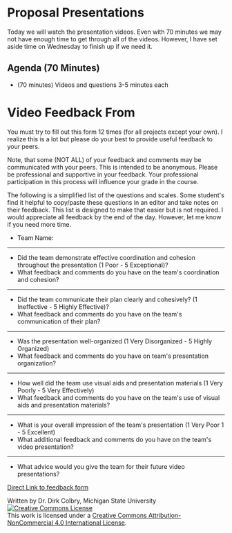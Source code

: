 # Proposal Presentations

Today we will watch the presentation videos. Even with 70 minutes we may not have enough time to get through all of the videos. However, I have set aside time on Wednesday to finish up if we need it.

## Agenda (70 Minutes)

- (70 minutes) Videos and questions 3-5 minutes each


# Video Feedback From

You must try to fill out this form 12 times (for all projects except your own).  I realize this is a lot but please do your best to provide useful feedback to your peers. 

Note, that some (NOT ALL) of your feedback and comments may be communicated with your peers.  This is intended to be anonymous. Please be professional and supportive in your feedback. Your professional participation in this process will influence your grade in the course. 

The following is a simplified list of the questions and scales.  Some student's find it helpful to copy/paste these questions in an editor and take notes on their feedback.  This list is designed to make that easier but is not required.  I would appreciate all feedback by the end of the day. However, let me know if you need more time.   

* Team Name:
  
---

* Did the team demonstrate effective coordination and cohesion throughout the presentation (1 Poor - 5 Exceptional)?
* What feedback and comments do you have on the team's coordination and cohesion?

----

* Did the team communicate their plan clearly and cohesively? (1 Ineffective - 5 Highly Effective)?
* What feedback and comments do you have on the team's communication of their plan?
  
----

* Was the presentation well-organized (1 Very Disorganized - 5 Highly Organized)
* What feedback and comments do you have on team's presentation organization?
  
----

* How well did the team use visual aids and presentation materials (1 Very Poorly - 5 Very Effectively)
* What feedback and comments do you have on the team's use of visual aids and presentation materials?
  
----

* What is your overall impression of the team's presentation (1 Very Poor
1 - 5 Excellent)
* What additional feedback and comments do you have on the team's video presentation?
  
----

* What advice would you give the team for their future video presentations? 


[Direct Link to feedback form](https://forms.gle/zLYsbms8dbEMeW2EA)

Written by Dr. Dirk Colbry, Michigan State University
<a rel="license" href="http://creativecommons.org/licenses/by-nc/4.0/"><img alt="Creative Commons License" style="border-width:0" src="https://i.creativecommons.org/l/by-nc/4.0/88x31.png" /></a><br />This work is licensed under a <a rel="license" href="http://creativecommons.org/licenses/by-nc/4.0/">Creative Commons Attribution-NonCommercial 4.0 International License</a>.
